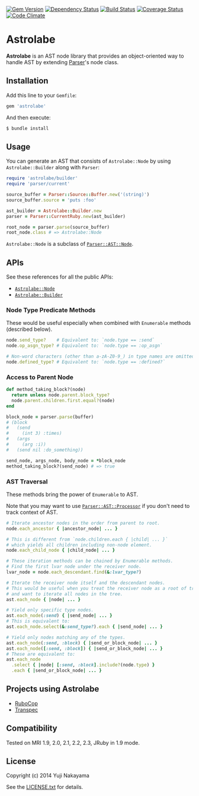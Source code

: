 [![Gem Version](http://img.shields.io/gem/v/astrolabe.svg)](http://badge.fury.io/rb/astrolabe)
[![Dependency Status](http://img.shields.io/gemnasium/yujinakayama/astrolabe.svg)](https://gemnasium.com/yujinakayama/astrolabe)
[![Build Status](https://travis-ci.org/yujinakayama/astrolabe.svg?branch=master)](https://travis-ci.org/yujinakayama/astrolabe)
[![Coverage Status](http://img.shields.io/coveralls/yujinakayama/astrolabe/master.svg)](https://coveralls.io/r/yujinakayama/astrolabe)
[![Code Climate](http://img.shields.io/codeclimate/github/yujinakayama/astrolabe.svg)](https://codeclimate.com/github/yujinakayama/astrolabe)

# Astrolabe

**Astrolabe** is an AST node library that provides an object-oriented way to handle AST by extending [Parser](https://github.com/whitequark/parser)'s node class.

## Installation

Add this line to your `Gemfile`:

```ruby
gem 'astrolabe'
```

And then execute:

```bash
$ bundle install
```

## Usage

You can generate an AST that consists of `Astrolabe::Node` by using `Astrolabe::Builder` along with `Parser`:

```ruby
require 'astrolabe/builder'
require 'parser/current'

source_buffer = Parser::Source::Buffer.new('(string)')
source_buffer.source = 'puts :foo'

ast_builder = Astrolabe::Builder.new
parser = Parser::CurrentRuby.new(ast_builder)

root_node = parser.parse(source_buffer)
root_node.class # => Astrolabe::Node
```

`Astrolabe::Node` is a subclass of [`Parser::AST::Node`](http://rubydoc.info/gems/parser/Parser/AST/Node).

## APIs

See these references for all the public APIs:

* [`Astrolabe::Node`](http://rubydoc.info/gems/astrolabe/Astrolabe/Node)
* [`Astrolabe::Builder`](http://rubydoc.info/gems/astrolabe/Astrolabe/Builder)

### Node Type Predicate Methods

These would be useful especially when combined with `Enumerable` methods (described below).

```ruby
node.send_type?    # Equivalent to: `node.type == :send`
node.op_asgn_type? # Equivalent to: `node.type == :op_asgn`

# Non-word characters (other than a-zA-Z0-9_) in type names are omitted.
node.defined_type? # Equivalent to: `node.type == :defined?`
```

### Access to Parent Node

```ruby
def method_taking_block?(node)
  return unless node.parent.block_type?
  node.parent.children.first.equal?(node)
end

block_node = parser.parse(buffer)
# (block
#   (send
#     (int 3) :times)
#   (args
#     (arg :i))
#   (send nil :do_something))

send_node, args_node, body_node = *block_node
method_taking_block?(send_node) # => true
```

### AST Traversal

These methods bring the power of `Enumerable` to AST.

Note that you may want to use [`Parser::AST::Processor`](http://rubydoc.info/gems/parser/Parser/AST/Processor)
if you don't need to track context of AST.

```ruby
# Iterate ancestor nodes in the order from parent to root.
node.each_ancestor { |ancestor_node| ... }

# This is different from `node.children.each { |child| ... }`
# which yields all children including non-node element.
node.each_child_node { |child_node| ... }

# These iteration methods can be chained by Enumerable methods.
# Find the first lvar node under the receiver node.
lvar_node = node.each_descendant.find(&:lvar_type?)

# Iterate the receiver node itself and the descendant nodes.
# This would be useful when you treat the receiver node as a root of tree
# and want to iterate all nodes in the tree.
ast.each_node { |node| ... }

# Yield only specific type nodes.
ast.each_node(:send) { |send_node| ... }
# This is equivalent to:
ast.each_node.select(&:send_type?).each { |send_node| ... }

# Yield only nodes matching any of the types.
ast.each_node(:send, :block) { |send_or_block_node| ... }
ast.each_node([:send, :block]) { |send_or_block_node| ... }
# These are equivalent to:
ast.each_node
  .select { |node| [:send, :block].include?(node.type) }
  .each { |send_or_block_node| ... }
```

## Projects using Astrolabe

* [RuboCop](https://github.com/bbatsov/rubocop)
* [Transpec](https://github.com/yujinakayama/transpec)

## Compatibility

Tested on MRI 1.9, 2.0, 2.1, 2.2, 2.3, JRuby in 1.9 mode.

## License

Copyright (c) 2014 Yuji Nakayama

See the [LICENSE.txt](LICENSE.txt) for details.
